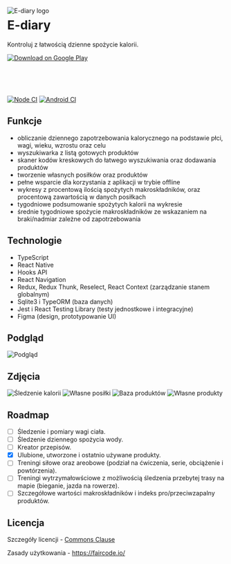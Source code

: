 <img
  src="https://i.imgur.com/MYChiUX.png"
  data-canonical-src="https://i.imgur.com/MYChiUX.png"
  alt="E-diary logo"
  align="left"
/>

# E-diary

Kontroluj z łatwością dzienne spożycie kalorii.

[![Download on Google 
Play](https://play.google.com/intl/en_us/badges/images/badge_new.png)](https://play.google.com/store/apps/details?id=com.ediarymobileapp)

</br >
</br >
</br >

[![Node CI](https://github.com/alk831/ediary-react-native/workflows/Node%20CI/badge.svg?branch=dev)](https://github.com/alk831/ediary-react-native/actions?query=workflow%3A%22Node+CI%22+branch%3Adev)
[![Android CI](https://github.com/alk831/ediary-react-native/workflows/Android%20CI/badge.svg?branch=dev)](https://github.com/alk831/ediary-react-native/actions?query=workflow%3A%22Android+CI%22+branch%3Adev)

## Funkcje
- obliczanie dziennego zapotrzebowania kalorycznego na podstawie płci, wagi, wieku, wzrostu oraz celu
- wyszukiwarka z listą gotowych produktów
- skaner kodów kreskowych do łatwego wyszukiwania oraz dodawania produktów
- tworzenie własnych posiłków oraz produktów
- pełne wsparcie dla korzystania z aplikacji w trybie offline
- wykresy z procentową ilością spożytych makroskładników, oraz procentową zawartością w danych posiłkach
- tygodniowe podsumowanie spożytych kalorii na wykresie
- średnie tygodniowe spożycie makroskładników ze wskazaniem na braki/nadmiar zależne od zapotrzebowania

## Technologie
- TypeScript
- React Native
- Hooks API
- React Navigation
- Redux, Redux Thunk, Reselect, React Context (zarządzanie stanem globalnym)
- Sqlite3 i TypeORM (baza danych)
- Jest i React Testing Library (testy jednostkowe i integracyjne)
- Figma (design, prototypowanie UI)

## Podgląd
![Podgląd](https://i.imgur.com/BbGDqfx.png)

## Zdjęcia
![Śledzenie kalorii](https://i.imgur.com/HorWQXD.png)
![Własne posiłki](https://i.imgur.com/WoaTfKk.png)
![Baza produktów](https://i.imgur.com/wbY8JLY.png)
![Własne produkty](https://i.imgur.com/IvvL3zM.png)

## Roadmap
- [ ] Śledzenie i pomiary wagi ciała.
- [ ] Śledzenie dziennego spożycia wody.
- [ ] Kreator przepisów.
- [x] Ulubione, utworzone i ostatnio używane produkty.
- [ ] Treningi siłowe oraz areobowe (podział na ćwiczenia, serie, obciążenie i powtórzenia).
- [ ] Treningi wytrzymałowściowe z możliwością śledzenia przebytej trasy na mapie (bieganie, jazda na rowerze).
- [ ] Szczegółowe wartości makroskładników i indeks pro/przeciwzapalny produktów.

## Licencja
Szczegóły licencji - [Commons Clause](LICENSE.md)

Zasady użytkowania - https://faircode.io/
